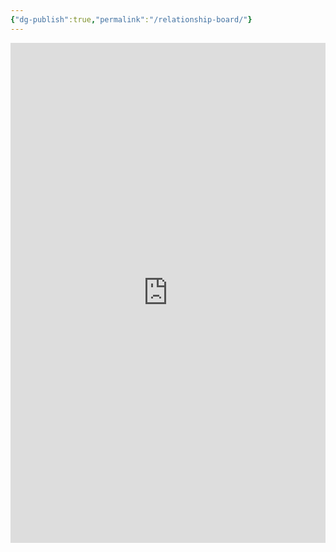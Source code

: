 ```yaml
---
{"dg-publish":true,"permalink":"/relationship-board/"}
---
```


<div style="display: flex; flex-wrap: wrap; align-items: center; justify-content: center;">
  <iframe
    class="responsive-iframe"
    src="https://miro.com/app/live-embed/uXjVKUygmt8=/?moveToViewport=-9936,543,14400,7135&embedId=182843143268&embedAutoplay=true"
    frameborder="0"
    scrolling="no"
    allow="fullscreen; clipboard-read; clipboard-write"
    allowfullscreen
    style="width: 100%; height: 800px; border: none;">
  </iframe>
</div>
